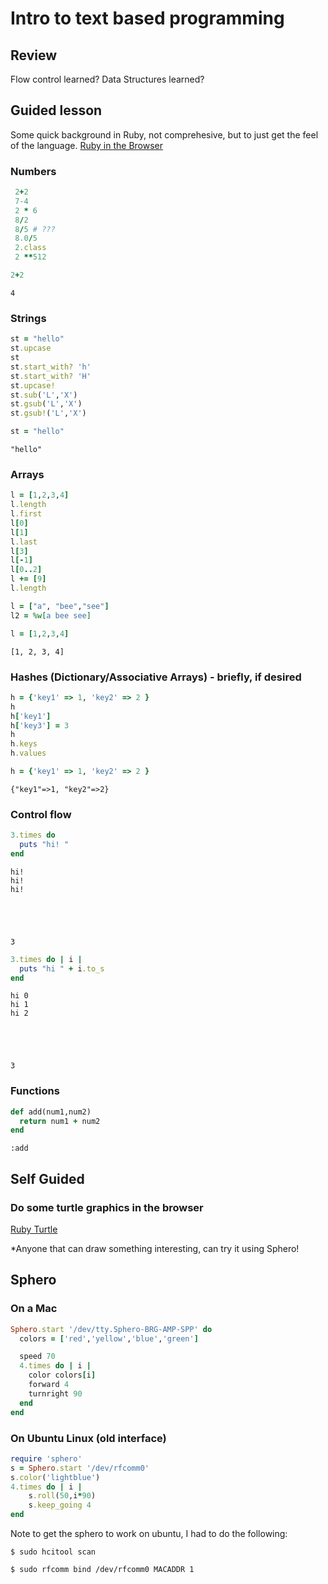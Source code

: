 
# Intro to text based programming

## Review
Flow control learned?
Data Structures learned?

## Guided lesson
Some quick background in Ruby, not comprehesive, but to just get the feel of the language. 
[Ruby in the Browser](http://coderclub-rails.herokuapp.com/try/ruby)

### Numbers
```ruby
 2+2
 7-4
 2 * 6
 8/2
 8/5 # ???
 8.0/5
 2.class
 2 **512

```


```ruby
2+2
```




    4



### Strings
```ruby
st = "hello"
st.upcase
st
st.start_with? 'h'
st.start_with? 'H'
st.upcase!
st.sub('L','X')
st.gsub('L','X')
st.gsub!('L','X')

```


```ruby
st = "hello"
```




    "hello"



### Arrays
```ruby
l = [1,2,3,4]
l.length
l.first
l[0]
l[1]
l.last
l[3]
l[-1]
l[0..2]
l += [9]
l.length

l = ["a", "bee","see"]
l2 = %w[a bee see]
```


```ruby
l = [1,2,3,4]
```




    [1, 2, 3, 4]



### Hashes (Dictionary/Associative Arrays) - briefly, if desired
```ruby
h = {'key1' => 1, 'key2' => 2 }
h
h['key1']
h['key3'] = 3
h
h.keys
h.values
```


```ruby
h = {'key1' => 1, 'key2' => 2 }
```




    {"key1"=>1, "key2"=>2}



### Control flow


```ruby
3.times do 
  puts "hi! "
end
```

    hi! 
    hi! 
    hi! 





    3




```ruby
3.times do | i |
  puts "hi " + i.to_s
end
```

    hi 0
    hi 1
    hi 2





    3



### Functions


```ruby
def add(num1,num2)
  return num1 + num2
end
```




    :add



## Self Guided
### Do some turtle graphics in the browser
[Ruby Turtle](http://www.coderclub.ud/turtle/draw) 

*Anyone that can draw something interesting, can try it using Sphero!

## Sphero 

### On a Mac

```ruby
Sphero.start '/dev/tty.Sphero-BRG-AMP-SPP' do
  colors = ['red','yellow','blue','green']

  speed 70
  4.times do | i |
    color colors[i]
    forward 4
    turnright 90
  end
end
```

### On Ubuntu Linux (old interface)

```ruby
require 'sphero'
s = Sphero.start '/dev/rfcomm0'
s.color('lightblue')
4.times do | i |
    s.roll(50,i*90)
    s.keep_going 4
end
```

Note to get the sphero to work on ubuntu, I had to do the following:

```
$ sudo hcitool scan

$ sudo rfcomm bind /dev/rfcomm0 MACADDR 1

```
